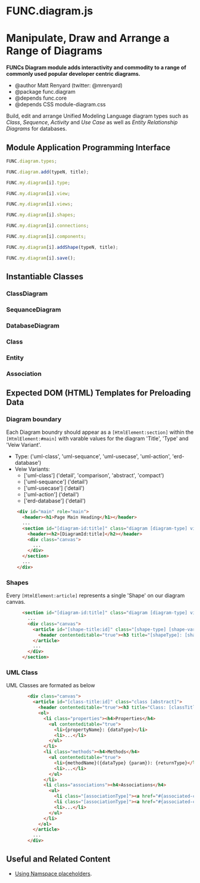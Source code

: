 FUNC.diagram.js
==================================================================
Manipulate, Draw and Arrange a Range of Diagrams
==================================================================

**FUNCs Diagram module adds interactivity and commodity to a
range of commonly used popular developer centric diagrams.**

 * @author Matt Renyard (twitter: @mrenyard)
 * @package func.diagram
 * @depends func.core
 * @depends CSS module-diagram.css

Build, edit and arrange Unified Modeling Language diagram
types such as *Class*, *Sequence*, *Activity* and *Use Case*
as well as *Entity Relationship Diagrams* for databases.

Module Application Programming Interface
--------------------------------------------------
```javascript
FUNC.diagram.types;
```
```javascript
FUNC.diagram.add(typeN, title);
```
```javascript
FUNC.my.diagram[i].type;
```
```javascript
FUNC.my.diagram[i].view;
```
```javascript
FUNC.my.diagram[i].views;
```
```javascript
FUNC.my.diagram[i].shapes;
```
```javascript
FUNC.my.diagram[i].connections;
```
```javascript
FUNC.my.diagram[i].components;
```
```javascript
FUNC.my.diagram[i].addShape(typeN, title);
```
```javascript
FUNC.my.diagram[i].save();
```

Instantiable Classes
--------------------------------------------------
### ClassDiagram
### SequanceDiagram
### DatabaseDiagram

### Class
### Entity

### Association

Expected DOM (HTML) Templates for Preloading Data
--------------------------------------------------
### Diagram boundary
Each Diagram boundry should appear as a `[HtmlElement:section]`
within the `[HtmlElement:#main]` with varable values for the
diagram 'Title', 'Type' and 'Veiw Variant'.

 * Type: ('uml-class', 'uml-sequance', 'uml-usecase', 'uml-action', 'erd-database')
 * Veiw Variants:
   - ['uml-class'] ('detail', 'comparison', 'abstract', 'compact')
   - ['uml-sequance'] ('detail')
   - ['uml-usecase'] ('detail')
   - ['uml-action'] ('detail')
   - ['erd-database'] ('detail')

```html
    <div id="main" role="main">
      <header><h1>Page Main Heading</h1></header>
      ...
      <section id="[diagram-id:title]" class="diagram [diagram-type] view-[view-variant]">
        <header><h2>[DiagramId:title]</h2></header>
        <div class="canvas">
          ...
        </div>
      </section>
      ...
    </div>
```
### Shapes
Every `[HtmlElement:article]` represents a single 'Shape' on our diagram canvas.
```html
      <section id="[diagram-id:title]" class="diagram [diagram-type] view-[view-type]">
        ...
        <div class="canvas">
          <article id="[shape-title:id]" class="[shape-type] [shape-variant]">
            <header contenteditable="true"><h3 title="[shapeType]: [shapeTitle]">[shapeTitle]</h3></header>
          </article>
          ...
        </div>
      </section>
```
### UML Class
UML Classes are formated as below 
```html
        <div class="canvas">
          <article id="[class-title:id]" class="class [abstract]">
            <header contenteditable="true"><h3 title="Class: [classTitle]">[classTitle]</h3></header>
            <ol>
              <li class="properties"><h4>Properties</h4>
                <ul contenteditable="true">
                  <li>{propertyName}: {dataType}</li>
                  <li>...</li>
                </ul>
              </li>
              <li class="methods"><h4>Methods</h4>
                <ul contenteditable="true">
                  <li>{methodName}({dataType} {param}): {returnType}</li>
                  <li>...</li>
                </ul>
              </li>
              <li class="associations"><h4>Associations</h4>
                <ul>
                  <li class="[associationType]"><a href="#{associated-class}">{associatedClass} ([associationType])</a></li>
                  <li class="[associationType]"><a href="#{associated-class}">{associatedClass} ([associationType])</a><em class="label">[associationLabel]</em></li>
                  <li>...</li>
                </ul>
              </li>
            </ol>
          </article>
          ...
        </div>
```
Useful and Related Content
--------------------------------------------------
 - [Using Namspace placeholders](./core.md#using-namespaces-within-your-local-namespace).

